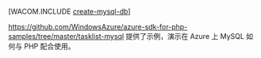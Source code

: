 <properties title="How to create a MySQL Database in Azure" pageTitle="How to create a MySQL Database in Azure" metaKeywords="MySQL Azure" description="Learn how to use ClearDB to create a MySQL database in an Azure data center." documentationCenter="PHP" services="" authors="robmcm" solutions="" manager="wpickett" editor="mollybos" videoId="" scriptId="" />

[WACOM.INCLUDE [create-mysql-db](../includes/create-mysql-db.md)]

<https://github.com/WindowsAzure/azure-sdk-for-php-samples/tree/master/tasklist-mysql> 提供了示例，演示在 Azure 上 MySQL 如何与 PHP 配合使用。

